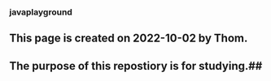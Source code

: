 ### javaplayground ###
## This page is created on 2022-10-02 by Thom. ##
## The purpose of this repostiory is for studying.##
